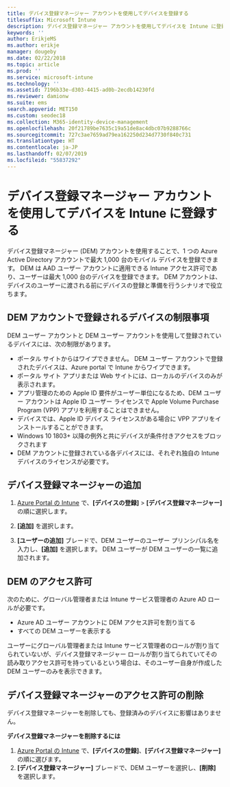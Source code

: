 ```yaml
---
title: デバイス登録マネージャー アカウントを使用してデバイスを登録する
titlesuffix: Microsoft Intune
description: デバイス登録マネージャー アカウントを使用してデバイスを Intune に登録します。
keywords: ''
author: ErikjeMS
ms.author: erikje
manager: dougeby
ms.date: 02/22/2018
ms.topic: article
ms.prod: ''
ms.service: microsoft-intune
ms.technology: ''
ms.assetid: 7196b33e-d303-4415-ad0b-2ecdb14230fd
ms.reviewer: damionw
ms.suite: ems
search.appverid: MET150
ms.custom: seodec18
ms.collection: M365-identity-device-management
ms.openlocfilehash: 20f21789be7635c19a51de8ac4dbc07b9288766c
ms.sourcegitcommit: 727c3ae7659ad79ea162250d234d7730f840c731
ms.translationtype: HT
ms.contentlocale: ja-JP
ms.lasthandoff: 02/07/2019
ms.locfileid: "55837292"
---
```

# <a name="enroll-devices-in-intune-by-using-a-device-enrollment-manager-account"></a>デバイス登録マネージャー アカウントを使用してデバイスを Intune に登録する

デバイス登録マネージャー (DEM) アカウントを使用することで、1 つの Azure Active Directory アカウントで最大 1,000 台のモバイル デバイスを登録できます。 DEM は AAD ユーザー アカウントに適用できる Intune アクセス許可であり、ユーザーは最大 1,000 台のデバイスを登録できます。 DEM アカウントは、デバイスのユーザーに渡される前にデバイスの登録と準備を行うシナリオで役立ちます。

## <a name="limitations-of-devices-that-are-enrolled-with-a-dem-account"></a>DEM アカウントで登録されるデバイスの制限事項

DEM ユーザー アカウントと DEM ユーザー アカウントを使用して登録されているデバイスには、次の制限があります。

  - ポータル サイトからはワイプできません。 DEM ユーザー アカウントで登録されたデバイスは、Azure portal で Intune からワイプできます。
  - ポータル サイト アプリまたは Web サイトには、ローカルのデバイスのみが表示されます。
  - アプリ管理のための Apple ID 要件がユーザー単位になるため、DEM ユーザー アカウントは Apple ID ユーザー ライセンスで Apple Volume Purchase Program (VPP) アプリを利用することはできません。
  - デバイスでは、Apple ID デバイス ライセンスがある場合に VPP アプリをインストールすることができます。
  - Windows 10 1803+ 以降の例外と共にデバイスが条件付きアクセスをブロックされます
  - DEM アカウントに登録されている各デバイスには、それぞれ独自の Intune デバイスのライセンスが必要です。


## <a name="add-a-device-enrollment-manager"></a>デバイス登録マネージャーの追加

1.  [Azure Portal の Intune](https://aka.ms/intuneportal) で、**[デバイスの登録]** > **[デバイス登録マネージャー]** の順に選択します。

2.  **[追加]** を選択します。

3.  **[ユーザーの追加]** ブレードで、DEM ユーザーのユーザー プリンシパル名を入力し、**[追加]** を選択します。 DEM ユーザーが DEM ユーザーの一覧に追加されます。

## <a name="permissions-for-dem"></a>DEM のアクセス許可

次のために、グローバル管理者または Intune サービス管理者の Azure AD ロールが必要です。
- Azure AD ユーザー アカウントに DEM アクセス許可を割り当てる
- すべての DEM ユーザーを表示する

ユーザーにグローバル管理者または Intune サービス管理者のロールが割り当てられていないが、デバイス登録マネージャー ロールが割り当てられていてその読み取りアクセス許可を持っているという場合は、そのユーザー自身が作成した DEM ユーザーのみを表示できます。


## <a name="remove-device-enrollment-manager-permissions"></a>デバイス登録マネージャーのアクセス許可の削除

デバイス登録マネージャーを削除しても、登録済みのデバイスに影響はありません。

**デバイス登録マネージャーを削除するには**

1. [Azure Portal の Intune](https://aka.ms/intuneportal) で、**[デバイスの登録]**、**[デバイス登録マネージャー]** の順に選びます。
2. **[デバイス登録マネージャー]** ブレードで、DEM ユーザーを選択し、**[削除]** を選択します。

